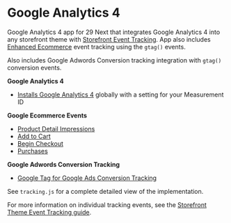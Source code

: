 # Google Analytics 4

Google Analytics 4 app for 29 Next that integrates Google Analytics 4 into any storefront theme with [Storefront Event Tracking](https://developers.29next.com/docs/themes/event-tracking/). App also includes [Enhanced Ecommerce](https://developers.google.com/analytics/devguides/collection/ga4/ecommerce?client_type=gtag) event tracking using the `gtag()` events.

Also includes Google Adwords Conversion tracking integration with `gtag()` conversion events.

**Google Analytics 4**
* [Installs Google Analytics 4](https://support.google.com/analytics/answer/9304153) globally with a setting for your Measurement ID


**Google Ecommerce Events**
* [Product Detail Impressions](https://developers.google.com/analytics/devguides/collection/ga4/ecommerce?client_type=gtag#view_item_details)
* [Add to Cart](https://developers.google.com/analytics/devguides/collection/ga4/ecommerce?client_type=gtag#add_or_remove_an_item_from_a_shopping_cart)
* [Begin Checkout](https://developers.google.com/analytics/devguides/collection/ga4/ecommerce?client_type=gtag#initiate_the_checkout_process)
* [Purchases](https://developers.google.com/analytics/devguides/collection/ga4/ecommerce?client_type=gtag#make_a_purchase_or_issue_a_refund)


**Google Adwords Conversion Tracking**

* [Google Tag for Google Ads Conversion Tracking](https://support.google.com/google-ads/answer/7548399?hl=en)


See `tracking.js` for a complete detailed view of the implementation.

For more information on individual tracking events, see the [Storefront Theme Event Tracking guide](https://developers.29next.com/docs/themes/event-tracking/).
